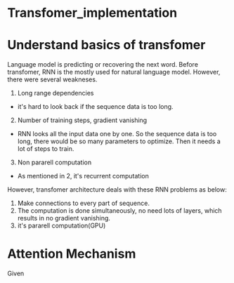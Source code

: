 # Transfomer_implementation

# Understand basics of transfomer
Language model is predicting or recovering the next word. Before transfomer, RNN is the mostly used for natural language model. However, there were several weakneses. 
1. Long range dependencies 
 - it's hard to look back if the sequence data is too long. 
2. Number of training steps, gradient vanishing
- RNN looks all the input data one by one. So the sequence data is too long, there would be so many parameters to optimize. Then it needs a lot of steps to train.
3. Non pararell computation 
- As mentioned in 2, it's recurrent computation 

However, transfomer architecture deals with these RNN problems as below:
1. Make connections to every part of sequence. 
2. The computation is done simultaneously, no need lots of layers, which results in no gradient vanishing.
3. it's pararell computation(GPU)


# Attention Mechanism
Given 
